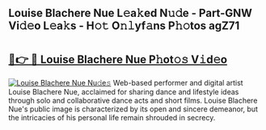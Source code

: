 ## Louise Blachere Nue L𝚎a𝚔ed N𝚞𝚍e - Part-GNW Vi𝚍𝚎o L𝚎a𝚔s - H𝚘𝚝 O𝚗𝚕yf𝚊ns P𝚑𝚘tos agZ71

# <h2><a href="http://kf7d2t.oniu.top/?m=Louise+Blachere+Nue">🔗👉 🔴 Louise Blachere Nue P𝚑ot𝚘𝚜 V𝚒d𝚎o</a></h2>

[![Louise Blachere Nue Nu𝚍e𝚜](https://i.imgur.com/0qMVB7G.gif)](http://kf7d2t.oniu.top/?m=Louise+Blachere+Nue)
Web-based performer and digital artist Louise Blachere Nue, acclaimed for sharing dance and lifestyle ideas through solo and collaborative dance acts and short films. Louise Blachere Nue's public image is characterized by its open and sincere demeanor, but the intricacies of his personal life remain shrouded in secrecy.  
